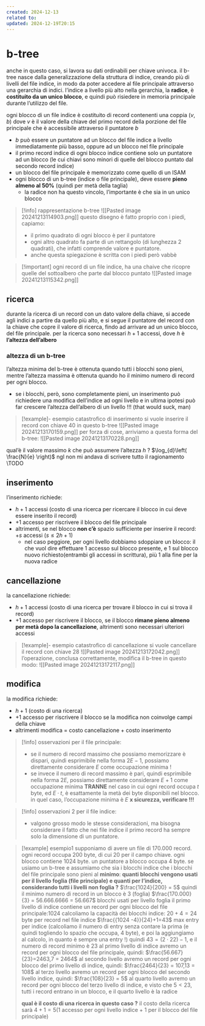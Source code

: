 ```yaml
---
created: 2024-12-13
related to: 
updated: 2024-12-19T20:15
---
```

# b-tree
anche in questo caso, si lavora su dati ordinabili per chiave univoca.
il b-tree nasce dalla generalizzazione della struttura di indice, creando più di livelli del file indice, in modo da poter accedere al file principale attraverso una gerarchia di indici. l’indice a livello più alto nella gerarchia, la **radice**, è **costituito da un unico blocco**, e quindi può risiedere in memoria principale durante l’utilizzo del file.

ogni blocco di un file indice è costituito di record contenenti una coppia $(v,b)$ dove $v$ è il valore della chiave del primo record della porzione del file principale che è accessibile attraverso il puntatore $b$
- $b$ può essere un puntatore ad un blocco del file indice a livello immediatamente più basso, oppure ad un blocco nel file principale
- il primo record indice di ogni blocco indice contiene solo un puntatore ad un blocco (le cui chiavi sono minori di quelle del blocco puntato dal secondo record indice)
- un blocco del file principale è memorizzato come quello di un ISAM
- ogni blocco di un b-tree (indice o file principale), deve essere **pieno almeno al 50%** (quindi per metà della taglia)
	- la radice non ha questo vincolo, l’importante è che sia in un unico blocco

>[!info] rappresentazione b-tree
![[Pasted image 20241213114903.png]]
> questo disegno è fatto proprio con i piedi, capiamo:
> - il primo quadrato di ogni blocco è per il puntatore
> - ogni altro quadrato fa parte di un rettangolo (di lunghezza 2 quadrati), che infatti comprende valore e puntatore.
> - anche questa spiegazione è scritta con i piedi però vabbè

>[!important] ogni record di un file indice, ha una chaive che ricopre quelle del sottoalbero che parte dal blocco puntato
![[Pasted image 20241213115342.png]]
## ricerca
durante la ricerca di un record con un dato valore della chiave, si accede agli indici a partire da quello più alto, e si segue il puntatore del record con la chiave che copre il valore di ricerca, findo ad arrivare ad un unico blocco, del file principale.
per la ricerca sono necessari $h+1$ accessi, dove $h$ è **l’altezza dell’albero**

### altezza di un b-tree
l’altezza minima del b-tree è ottenuta quando tutti i blocchi sono pieni, mentre l’altezza massima è ottenuta quando ho il minimo numero di record per ogni blocco.
- se i blocchi, però, sono completamente pieni, un inserimento può richiedere una modifica dell’indice ad ogni livello e in ultima ipotesi può far crescere l’altezza dell’albero di un livello !!! (that would suck, man)
>[!example]- esempio catastrofico di inserimento
 si vuole inserire il record con chiave 40 in questo b-tree
 ![[Pasted image 20241213170159.png]]
 per forza di cose, arriviamo a questa forma del b-tree:
 ![[Pasted image 20241213170228.png]]

qual’è il valore massimo $k$ che può assumere l’altezza $h$ ?
$\log_{d}\left( \frac{N}{e} \right)$
ngl non mi andava di scrivere tutto il ragionamento
\\TODO
## inserimento
l’inserimento richiede:
- $h+1$ accessi (costo di una ricerca per ricercare il blocco in cui deve essere inserito il record)
- +1 accesso per riscrivere il blocco del file principale
- altrimenti, se nel blocco **non c’è** spazio sufficiente per inserire il record: $+s$ accessi ($s≤2h+1$) 
	- nel caso peggiore, per ogni livello dobbiamo sdoppiare un blocco: il che vuol dire  effettuare 1 accesso sul blocco presente, e 1 sul blocco nuovo richiesto(entrambi gli accessi in scrittura), più 1 alla fine per la nuova radice
## cancellazione
la cancellazione richiede:
- $h+1$ accessi (costo di una ricerca per trovare il blocco in cui si trova il record)
- +1 accesso per riscrivere il blocco, se il blocco **rimane pieno almeno per metà dopo la cancellazione**, altrimenti sono necessari ulteriori accessi
>[!example]- esempio catastrofico di cancellazione
si vuole cancellare il record con chiave 28
![[Pasted image 20241213172042.png]]
l’operazione, conclusa correttamente, modifica il b-tree in questo modo:
![[Pasted image 20241213172117.png]]
## modifica
la modifica richiede: 
- $h+1$ (costo di una ricerca)
- +1 accesso per riscrivere il blocco se la modifica non coinvolge campi della chiave
- altrimenti modifica = costo cancellazione + costo inserimento
>[!info] osservazioni
per il file principale:
>- se il numero di record massimo che possiamo memorizzare è dispari, quindi esprimibile nella forma $2E-1$, possiamo direttamente considerare $E$ come occupazione minima !
>- se invece il numero di record massimo è pari, quindi esprimibile nella forma $2E$, possiamo direttamente considerare $E+1$ come occupazione minima **TRANNE** nel caso in cui ogni record occupa $t$ byte, ed  $E \cdot t$, è esattamente la metà dei byte disponibili nel blocco. in quel caso, l’occupazione minima è $E$
>**x sicurezza, verificare !!!**

>[!info] osservazioni 2
per il file indice:
>- valgono grosso modo le stesse considerazioni, ma bisogna considerare il fatto che nei file indice il primo record ha sempre solo la dimensione di un puntatore.

>[!example] esempio1
supponiamo di avere un file di 170.000 record. ogni record occupa 200 byte, di cui 20 per il campo chiave. ogni blocco contiene 1024 byte. un puntatore a blocco occupa 4 byte.
se usiamo un b-tree e assumiamo che sia i blocchi indice che i blocchi del file principale sono pieni al **minimo**:
**quanti blocchi vengono usati per il livello foglia (file principale) e quanti per l’indice, considerando tutti i livelli non foglia ?**
$\frac{1024}{200} = 5$ quindi il minimo numero di record in un blocco è 3 (foglia)
$\frac{170.000}{3} = 56.666.6666 = 56.667$ blocchi usati per livello foglia
il primo livello di indice contiene un record per ogni blocco del file principale:$1024$
calcoliamo la capacità dei blocchi indice:
$20 + 4 = 24$ byte per record nel file indice
$\frac{{1024 -4}}{24}+1=43$ max entry per indice (calcoliamo il numero di entry senza contare la prima (e quindi togliendo lo spazio che occupa, 4 byte), e poi la aggiungiamo al calcolo, in quanto è sempre una entry !)
quindi $43 = (2 \cdot 22)-1$, e il numero di record minimo è $23$
al primo livello di indice avremo un record per ogni blocco del file principale, quindi:
$\frac{56.667}{23}=2463,7 = 2464$
al secondo livello avremo un record per ogni blocco del primo livello di indice, quindi:
>$\frac{2464}{23} = 107,13 = 108$
al terzo livello avremo un record per ogni blocco del secondo livello indice, quindi:
$\frac{108}{23} = 5$
al quarto livello avremo un record per ogni blocco del terzo livello di indice, e visto che $5<23$, tutti i record entrano in un blocco, e il quarto livello è la radice
>
>**qual è il costo di una ricerca in questo caso ?**
il costo della ricerca sarà $4+1=5$(1 accesso per ogni livello indice + 1 per il blocco del file principale)

